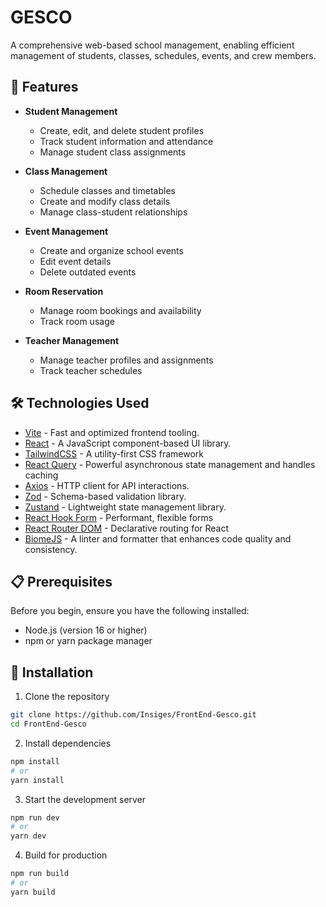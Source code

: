 # GESCO

A comprehensive web-based school management, enabling efficient management of students, classes, schedules, events, and crew members.

## 🚀 Features

- **Student Management**
  - Create, edit, and delete student profiles
  - Track student information and attendance
  - Manage student class assignments

- **Class Management**
  - Schedule classes and timetables
  - Create and modify class details
  - Manage class-student relationships

- **Event Management**
  - Create and organize school events
  - Edit event details
  - Delete outdated events

- **Room Reservation**
  - Manage room bookings and availability
  - Track room usage

- **Teacher Management**
  - Manage teacher profiles and assignments
  - Track teacher schedules

## 🛠️ Technologies Used

- [Vite](https://vitejs.dev/) - Fast and optimized frontend tooling.
- [React](https://reactjs.org/) - A JavaScript component-based UI library.
- [TailwindCSS](https://tailwindcss.com/) - A utility-first CSS framework
- [React Query](https://tanstack.com/query/latest) - Powerful asynchronous state management and handles caching
- [Axios](https://axios-http.com/) - HTTP client for API interactions.
- [Zod](https://zod.dev/) - Schema-based validation library.
- [Zustand](https://zustand-demo.pmnd.rs/) - Lightweight state management library.
- [React Hook Form](https://react-hook-form.com/) - Performant, flexible forms
- [React Router DOM](https://reactrouter.com/) - Declarative routing for React
- [BiomeJS](https://biomejs.dev/pt-br/) - A linter and formatter that enhances code quality and consistency.

## 📋 Prerequisites

Before you begin, ensure you have the following installed:
- Node.js (version 16 or higher)
- npm or yarn package manager

## 🚀 Installation

1. Clone the repository
```bash
git clone https://github.com/Insiges/FrontEnd-Gesco.git
cd FrontEnd-Gesco
```

2. Install dependencies
```bash
npm install
# or
yarn install
```

3. Start the development server
```bash
npm run dev
# or
yarn dev
```

4. Build for production
```bash
npm run build
# or
yarn build
```
